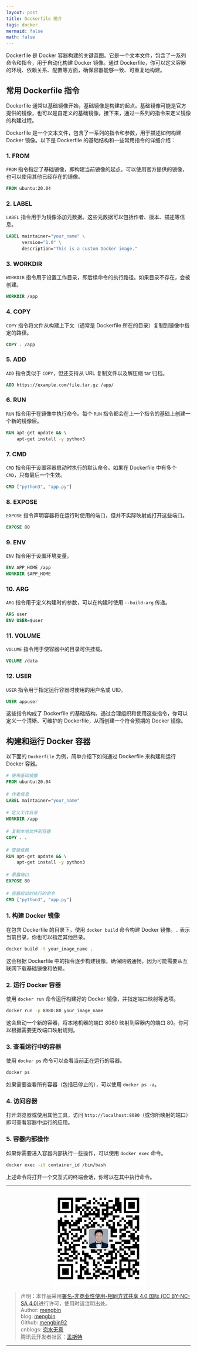 ```yaml
---
layout: post
title: Dockerfile 简介
tags: docker
mermaid: false
math: false
---  
```


Dockerfile 是 Docker 容器构建的关键蓝图。它是一个文本文件，包含了一系列命令和指令，用于自动化构建 Docker 镜像。通过 Dockerfile，你可以定义容器的环境、依赖关系、配置等方面，确保容器能够一致、可重复地构建。  

## 常用 Dockerfile 指令

Dockerfile 通常以基础镜像开始，基础镜像是构建的起点。基础镜像可能是官方提供的镜像，也可以是自定义的基础镜像。接下来，通过一系列的指令来定义镜像的构建过程。  

Dockerfile 是一个文本文件，包含了一系列的指令和参数，用于描述如何构建 Docker 镜像。以下是 Dockerfile 的基础结构和一些常用指令的详细介绍：

### 1. FROM

`FROM` 指令指定了基础镜像，即构建当前镜像的起点。可以使用官方提供的镜像，也可以使用其他已经存在的镜像。

```Dockerfile
FROM ubuntu:20.04
```

### 2. LABEL

`LABEL` 指令用于为镜像添加元数据。这些元数据可以包括作者、版本、描述等信息。

```Dockerfile
LABEL maintainer="your_name" \
      version="1.0" \
      description="This is a custom Docker image."
```

### 3. WORKDIR

`WORKDIR` 指令用于设置工作目录，即后续命令的执行路径。如果目录不存在，会被创建。

```Dockerfile
WORKDIR /app
```

### 4. COPY

`COPY` 指令将文件从构建上下文（通常是 Dockerfile 所在的目录）复制到镜像中指定的路径。

```Dockerfile
COPY . /app
```

### 5. ADD

`ADD` 指令类似于 `COPY`，但还支持从 URL 复制文件以及解压缩 tar 归档。

```Dockerfile
ADD https://example.com/file.tar.gz /app/
```

### 6. RUN

`RUN` 指令用于在镜像中执行命令。每个 `RUN` 指令都会在上一个指令的基础上创建一个新的镜像层。

```Dockerfile
RUN apt-get update && \
    apt-get install -y python3
```

### 7. CMD

`CMD` 指令用于设置容器启动时执行的默认命令。如果在 Dockerfile 中有多个 `CMD`，只有最后一个生效。

```Dockerfile
CMD ["python3", "app.py"]
```

### 8. EXPOSE

`EXPOSE` 指令声明容器将在运行时使用的端口，但并不实际映射或打开这些端口。

```Dockerfile
EXPOSE 80
```

### 9. ENV

`ENV` 指令用于设置环境变量。

```Dockerfile
ENV APP_HOME /app
WORKDIR $APP_HOME
```

### 10. ARG

`ARG` 指令用于定义构建时的参数，可以在构建时使用 `--build-arg` 传递。

```Dockerfile
ARG user
ENV USER=$user
```

### 11. VOLUME

`VOLUME` 指令用于使容器中的目录可供挂载。

```Dockerfile
VOLUME /data
```

### 12. USER

`USER` 指令用于指定运行容器时使用的用户名或 UID。

```Dockerfile
USER appuser
```

这些指令构成了 Dockerfile 的基础结构。通过合理组织和使用这些指令，你可以定义一个清晰、可维护的 Dockerfile，从而创建一个符合预期的 Docker 镜像。  

## 构建和运行 Docker 容器

以下面的 `Dockerfile` 为例，简单介绍下如何通过 Dockerfile 来构建和运行 Docker 容器。

```Dockerfile
# 使用基础镜像
FROM ubuntu:20.04

# 作者信息
LABEL maintainer="your_name"

# 定义工作目录
WORKDIR /app

# 复制本地文件到容器
COPY . .

# 安装依赖
RUN apt-get update && \
    apt-get install -y python3

# 暴露端口
EXPOSE 80

# 容器启动时执行的命令
CMD ["python3", "app.py"]
```

### 1. 构建 Docker 镜像

在包含 Dockerfile 的目录下，使用 `docker build` 命令构建 Docker 镜像。`.` 表示当前目录，你也可以指定其他目录。

```bash
docker build -t your_image_name .
```

这会根据 Dockerfile 中的指令逐步构建镜像。确保网络通畅，因为可能需要从互联网下载基础镜像和依赖。

### 2. 运行 Docker 容器

使用 `docker run` 命令运行构建好的 Docker 镜像，并指定端口映射等选项。

```bash
docker run -p 8080:80 your_image_name
```

这会启动一个新的容器，将本地机器的端口 8080 映射到容器内的端口 80。你可以根据需要更改端口映射规则。

### 3. 查看运行中的容器

使用 `docker ps` 命令可以查看当前正在运行的容器。

```bash
docker ps
```

如果需要查看所有容器（包括已停止的），可以使用 `docker ps -a`。

### 4. 访问容器

打开浏览器或使用其他工具，访问 `http://localhost:8080`（或你所映射的端口）即可查看容器中运行的应用。

### 5. 容器内部操作

如果你需要进入容器内部执行一些操作，可以使用 `docker exec` 命令。

```bash
docker exec -it container_id /bin/bash
```

上述命令将打开一个交互式的终端会话，你可以在其中执行命令。

---

<div align="center">
  <img src="../img/qrcode_wechat.jpg" alt="孟斯特">
</div>

> 声明：本作品采用[署名-非商业性使用-相同方式共享 4.0 国际 (CC BY-NC-SA 4.0)](https://creativecommons.org/licenses/by-nc-sa/4.0/deed.zh)进行许可，使用时请注明出处。  
> Author: [mengbin](mengbin1992@outlook.com)  
> blog: [mengbin](https://mengbin.top)  
> Github: [mengbin92](https://mengbin92.github.io/)  
> cnblogs: [恋水无意](https://www.cnblogs.com/lianshuiwuyi/)  
> 腾讯云开发者社区：[孟斯特](https://cloud.tencent.com/developer/user/6649301)  

---
